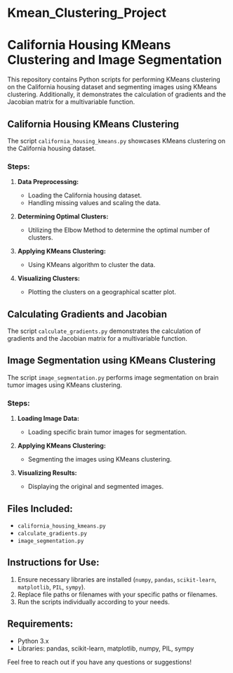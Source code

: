 # Kmean_Clustering_Project
# California Housing KMeans Clustering and Image Segmentation

This repository contains Python scripts for performing KMeans clustering on the California housing dataset and segmenting images using KMeans clustering. Additionally, it demonstrates the calculation of gradients and the Jacobian matrix for a multivariable function.

## California Housing KMeans Clustering

The script `california_housing_kmeans.py` showcases KMeans clustering on the California housing dataset.

### Steps:

1. **Data Preprocessing:**
   - Loading the California housing dataset.
   - Handling missing values and scaling the data.

2. **Determining Optimal Clusters:**
   - Utilizing the Elbow Method to determine the optimal number of clusters.

3. **Applying KMeans Clustering:**
   - Using KMeans algorithm to cluster the data.

4. **Visualizing Clusters:**
   - Plotting the clusters on a geographical scatter plot.

## Calculating Gradients and Jacobian

The script `calculate_gradients.py` demonstrates the calculation of gradients and the Jacobian matrix for a multivariable function.

## Image Segmentation using KMeans Clustering

The script `image_segmentation.py` performs image segmentation on brain tumor images using KMeans clustering.

### Steps:

1. **Loading Image Data:**
   - Loading specific brain tumor images for segmentation.

2. **Applying KMeans Clustering:**
   - Segmenting the images using KMeans clustering.

3. **Visualizing Results:**
   - Displaying the original and segmented images.

## Files Included:

- `california_housing_kmeans.py`
- `calculate_gradients.py`
- `image_segmentation.py`

## Instructions for Use:

1. Ensure necessary libraries are installed (`numpy`, `pandas`, `scikit-learn`, `matplotlib`, `PIL`, `sympy`).
2. Replace file paths or filenames with your specific paths or filenames.
3. Run the scripts individually according to your needs.

## Requirements:

- Python 3.x
- Libraries: pandas, scikit-learn, matplotlib, numpy, PIL, sympy

Feel free to reach out if you have any questions or suggestions!

